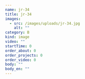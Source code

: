 ```yaml
---
name: jr-34
title: jr-34
images:
  - src: /images/uploads/jr-34.jpg
    alt: ""
category: B
kind: image
video: ""
startTime: 0
order_about: 0
order_projects: 0
order_video: 0
body: ""
body_en: ""
---
```

